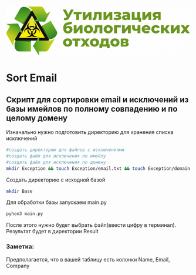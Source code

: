 ![Header](https://github.com/rickert156/rickert156/blob/main/assets/sortemail.png)
# Sort Email
## Скрипт для сортировки email и исключений из базы имейлов по полному совпадению и по целому домену 
Изначально нужно подготовить директорию для хранения списка исключений
```sh
#создать директорию для файлов с исключениями
#создать файл для исключения по имейлу
#создать файл для исключения по домену
mkdir Exception && touch Exception/email.txt && touch Exception/domain.txt 
```
Создать директорию с исходной базой
```sh
mkdir Base
```
Для обработки базы запускаем main.py
```sh
pyhon3 main.py
```
После этого нужно будет выбрать файл(ввести цифру в терминал). 
Результат будет в директории Result

### Заметка:
Предполагается, что в вашей таблицу есть колонки Name, Email, Company
